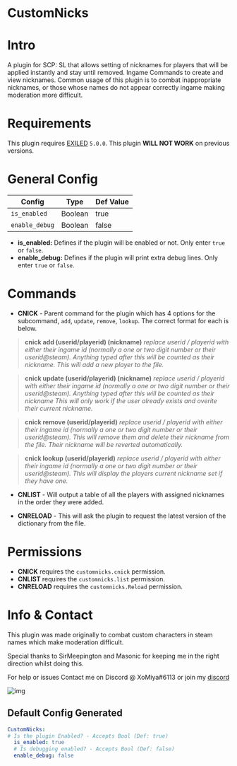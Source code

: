 # CustomNicks

<h1>Intro</h1>

A plugin for SCP: SL that allows setting of nicknames for players that will be applied instantly and stay until removed. Ingame Commands to create and view nicknames. Common usage of this plugin is to combat inappropriate nicknames, or those whose names do not appear correctly ingame making moderation more difficult.

<h1>Requirements</h1>

This plugin requires [EXILED](https://github.com/Exiled-Team/EXILED/releases "Exiled Releases") `5.0.0`.
This plugin **WILL NOT WORK** on previous versions.
<h1>General Config</h1>

| Config  | Type | Def Value |
| ------------- | ------------- | ------------- |
| `is_enabled`  | Boolean  | true  |
| `enable_debug`  | Boolean  | false  |

* **is_enabled:** Defines if the plugin will be enabled or not. Only enter `true` or `false`.
* **enable_debug:** Defines if the plugin will print extra debug lines. Only enter `true` or `false`.


<h1>Commands</h1>

* **CNICK** - Parent command for the plugin which has 4 options for the subcommand, `add`, `update`, `remove`, `lookup`. The correct format for each is below.
> **cnick add (userid/playerid) (nickname)** *replace userid / playerid with either their ingame id (normally a one or two digit number or their userid@steam). Anything typed after this will be counted as their nickname. This will add a new player to the file.*

> **cnick update (userid/playerid) (nickname)** *replace userid / playerid with either their ingame id (normally a one or two digit number or their userid@steam). Anything typed after this will be counted as their nickname This will only work if the user already exists and overite their current nickname.*

> **cnick remove (userid/playerid)** *replace userid / playerid with either their ingame id (normally a one or two digit number or their userid@steam). This will remove them and delete their nickname from the file. Their nickname will be reverted automatically.*

> **cnick lookup (userid/playerid)** *replace userid / playerid with either their ingame id (normally a one or two digit number or their userid@steam). This will display the players current nickname set if they have one.*

* **CNLIST** - Will output a table of all the players with assigned nicknames in the order they were added.

* **CNRELOAD** - This will ask the plugin to request the latest version of the dictionary from the file.

<h1>Permissions</h1>

* **CNICK** requires the `customnicks.cnick` permission.
* **CNLIST** requires the `customnicks.list` permission.
* **CNRELOAD** requires the `customnicks.Reload` permission.

<h1>Info & Contact</h1>

This plugin was made originally to combat custom characters in steam names which make moderation difficult.

Special thanks to SirMeepington and Masonic for keeping me in the right direction whilst doing this.

For help or issues Contact me on Discord @ XoMiya#6113 or join my [discord](https://discord.gg/js4W9M5Csq "XoMiya's Kitchen")

![img](https://img.shields.io/github/downloads/XoMiya-WPC/CustomNicks/total?style=for-the-badge)

<h2>Default Config Generated</h2>

```yaml
CustomNicks:
# Is the plugin Enabled? - Accepts Bool (Def: true)
  is_enabled: true
  # Is debugging enabled? - Accepts Bool (Def: false)
  enable_debug: false
```
